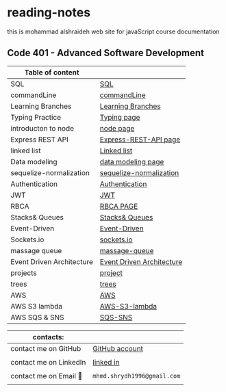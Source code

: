 # reading-notes

this is mohammad alshraideh web site for  javaScript course documentation  


## Code 401 - Advanced Software Development

|Table of content|  |
|--------------------|------------------|  
|  SQL  |  [SQL](./sql.md)| |  | |
|commandLine | [commandLine](./commandLine.md)| |  | |
|Learning Branches  | [Learning Branches](./learningBranches.md)| |  | |
|Typing Practice  | [Typing page](TypingPractice.md)| |  |  |
|introducton to node |[node page](./node.md)| |  |  |
|Express REST API   | [Express-REST-API page](Express-REST-API.md)| |  |  |
|linked list   | [Linked list](linked-list.md)| |  |  |
|Data modeling   | [data modeling page](DataModeling.md)| |  |   |
|sequelize-normalization|[sequelize-normalization](./sequelize-normalization.md)| |  |  |
|Authentication |[Authentication](Authentication.md) | |  |  |
|JWT  |  [JWT](./JWT.md)| |  |  |
|RBCA | [RBCA PAGE](RBCA.md)| |   |  | 
|Stacks& Queues| [Stacks& Queues](./StacksAndQueues.md) | |  |   |
|Event-Driven| [Event-Driven](/event-driven.md)| |  |   |
|Sockets.io| [sockets.io](./sockets.Io.md)|  |  |   |
|massage queue| [massage-queue](./massage-queue.md)| |  |   |
|Event Driven Architecture| [Event Driven Architecture](./EventDrivenArchitecture.md)|  |  |   |
|projects| [project](./projects.md)|   |  |   |
|trees| [trees](./trees.md)|   |  |   |
|AWS| [AWS](./AWS)|  |  |   |
|AWS S3 lambda| [AWS-S3-lambda](./AWS-S3-lambda.md)|  |  |   |
|AWS SQS & SNS| [SQS-SNS](./SQSSNS.md)|





















 
|contacts: |   |
|--------------|-----------------|
|contact me on GitHub  | [GitHub account](https://github.com/mohammadsh96)|
|  | |
|contact me on LinkedIn | [linked in ](https://www.linkedin.com/in/mohammad-alshraideh-67820b186/)|
|  |  | 
|contact me on Email  :email:| ``` mhmd.shrydh1996@gmail.com ```|
|  |  |
